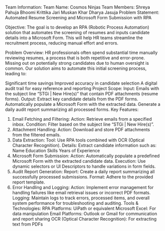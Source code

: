 Team Information:
Team Name: Cosmos Ninjas
Team Members:
Shreya Pahuja
Bhoomi
Krittika Jari
Muskan Khar
Dharya Jasuja
Problem Statement:
Automated Resume Screening and Microsoft Form Submission with RPA

Objective:
The goal is to develop an RPA (Robotic Process Automation) solution that automates the screening of resumes and inputs candidate details into a Microsoft Form. This will help HR teams streamline the recruitment process, reducing manual effort and errors.

Problem Overview:
HR professionals often spend substantial time manually reviewing resumes, a process that is both repetitive and error-prone. Missing out on potentially strong candidates due to human oversight is common. Our solution aims to automate this initial screening process, leading to:

Significant time savings
Improved accuracy in candidate selection
A digital audit trail for easy reference and reporting
Project Scope:
Input:
Emails with the subject line “STGi | New Hire(s)” that contain PDF attachments (resume forms).
Output:
Extract key candidate details from the PDF forms.
Automatically populate a Microsoft Form with the extracted data.
Generate a daily audit report summarizing all processed forms.
Key Features:
1. Email Fetching and Filtering:
Action: Retrieve emails from a specified inbox.
Condition: Filter based on the subject line “STGi | New Hire(s)”.
2. Attachment Handling:
Action: Download and store PDF attachments from the filtered emails.
3. Data Extraction:
Tool: Use RPA tools combined with OCR (Optical Character Recognition).
Details: Extract candidate information such as:
Name
Education
Skills
Years of Experience
4. Microsoft Form Submission:
Action: Automatically populate a predefined Microsoft Form with the extracted candidate data.
Execution: Use dynamic selectors or UI Descriptors to handle variations in form fields.
5. Audit Report Generation:
Report: Create a daily report summarizing all successfully processed submissions.
Format: Adhere to the provided report template.
6. Error Handling and Logging:
Action: Implement error management for handling failures like email retrieval issues or incorrect PDF formats.
Logging: Maintain logs to track errors, processed items, and overall system performance for troubleshooting and auditing.
Tools & Technologies:
RPA Platforms: UiPath or equivalent
Microsoft Excel: For data manipulation
Email Platforms: Outlook or Gmail for communication and report sharing
OCR (Optical Character Recognition): For extracting text from PDFs

